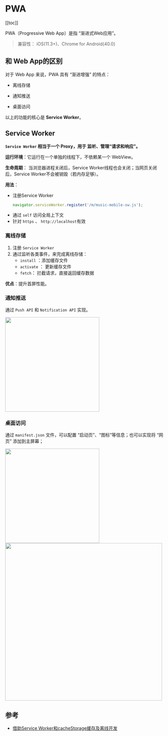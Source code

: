 # PWA

[[toc]]

PWA（Progressive Web App）是指 “渐进式Web应用”。
> 兼容性： iOS(11.3+)、Chrome for Android(40.0)

## 和 Web App的区别
对于 Web App 来说，PWA 具有 “渐进增强” 的特点：

 - 离线存储
 
 - 通知推送

 - 桌面访问

以上的功能的核心是 **Service Worker**。

## Service Worker
**`Service Worker` 相当于一个 Proxy，用于 监听、管理“请求和响应”。**

**运行环境**：它运行在一个单独的线程下，不依赖某一个 WebView。

<!-- Service Worker 可以使得 Web App 可以与 Native App 开始真正意义上的竞争。 -->

**生命周期**：
当浏览器进程关闭后，Service Worker线程也会关闭；当网页关闭后，Service Worker不会被销毁（若内存足够）。

**用法**：
 - 注册Service Worker
    ```js
    navigator.serviceWorker.register('/m/music-mobile-sw.js');
    ```
 - 通过 `self` 访问全局上下文
 - 针对 `https` 、 `http://localhost`有效


### 离线存储
 1. 注册 `Service Worker`
 2. 通过监听各类事件，来完成离线存储：
    - `install` ：添加缓存文件
    - `activate` ： 更新缓存文件
    - `fetch`： 拦截请求，直接返回缓存数据

**优点**：提升首屏性能。


### 通知推送
通过 `Push API` 和 `Notification API` 实现。

<img src="https://p5.music.126.net/obj/wo3DlcOGw6DClTvDisK1/7771575131/cd3e/213d/0c5d/6ad0cd4af2bcdd5d41765760dd5dd440.png" width="300px" />

### 桌面访问
通过 `manifest.json` 文件，可以配置 “启动页”、“图标”等信息；也可以实现将 “网页” 添加到主屏幕；

<img src="https://p6.music.126.net/obj/wo3DlcOGw6DClTvDisK1/7771550768/d875/1261/30bb/2957e2eb443dff933c988b7ec7730b4d.png" width="300px" />

<img src="https://p6.music.126.net/obj/wo3DlcOGw6DClTvDisK1/7771590050/b9be/eaf6/2836/b88d525801fd4104e7fa4247c3b54edf.png" width="500px" />

## 参考
 - [借助Service Worker和cacheStorage缓存及离线开发](https://www.zhangxinxu.com/wordpress/2017/07/service-worker-cachestorage-offline-develop/)
